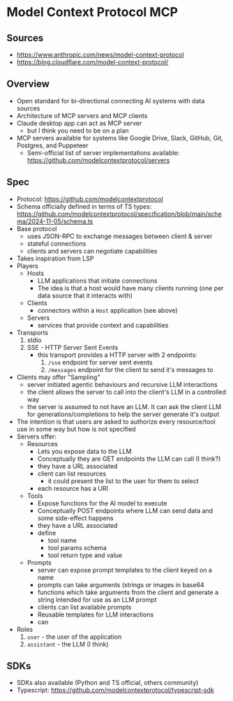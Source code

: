# Model Context Protocol MCP

## Sources

- https://www.anthropic.com/news/model-context-protocol
- https://blog.cloudflare.com/model-context-protocol/

## Overview

- Open standard for bi-directional connecting AI systems with data sources
- Architecture of MCP servers and MCP clients
- Claude desktop app can act as MCP server
    - but I think you need to be on a plan
- MCP servers available for systems like Google Drive, Slack, GitHub, Git, Postgres, and Puppeteer
    - Semi-official list of server implementations available:
      https://github.com/modelcontextprotocol/servers

## Spec

- Protocol: https://github.com/modelcontextprotocol
- Schema officially defined in terms of TS types:
  https://github.com/modelcontextprotocol/specification/blob/main/schema/2024-11-05/schema.ts
- Base protocol
    - uses JSON-RPC to exchange messages between client & server
    - stateful connections
    - clients and servers can negotiate capabilities
- Takes inspiration from LSP
- Players
    - Hosts
        - LLM applications that initiate connections
        - The idea is that a host would have many clients running (one per data source that it
          interacts with)
    - Clients
        - connectors within a `Host` application (see above)
    - Servers
        - services that provide context and capabilities
- Transports
    1. stdio
    2. SSE - HTTP Server Sent Events
        - this transport provides a HTTP server with 2 endpoints:
            1. `/sse` endpoint for server sent events
            2. `/messages` endpoint for the client to send it's messages to
- Clients may offer "Sampling"
    - server initiated agentic behaviours and recursive LLM interactions
    - the client allows the server to call into the client's LLM in a controlled way
    - the server is assumed to not have an LLM. It can ask the client LLM for
      generations/completions to help the server generate it's output
- The intention is that users are asked to authorize every resource/tool use in some way but how is
  not specified
- Servers offer:
    - Resources
        - Lets you expose data to the LLM
        - Conceptually they are GET endpoints the LLM can call (I think?)
        - they have a URL associated
        - client can list resources
            - it could present the list to the user for them to select
        - each resource has a URI
    - Tools
        - Expose functions for the AI model to execute
        - Conceptually POST endpoints where LLM can send data and some side-effect happens
        - they have a URL associated
        - define
            - tool name
            - tool params schema
            - tool return type and value
    - Prompts
        - server can expose prompt templates to the client keyed on a name
        - prompts can take arguments (strings or images in base64
        - functions which take arguments from the client and generate a string intended for use as
          an LLM prompt
        - clients can list available prompts
        - Reusable templates for LLM interactions
        - can
- Roles
    1. `user` - the user of the application
    2. `assistant` - the LLM (I think)

## SDKs

- SDKs also available (Python and TS official, others community)
- Typescript: https://github.com/modelcontextprotocol/typescript-sdk

